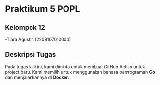 ﻿# Praktikum 5 POPL

## Kelompok 12
-Tiara Agustin (2208107010004)

## Deskripsi Tugas
Pada tugas kali ini, kami diminta untuk membuat GitHub Action untuk project baru. Kami memilih untuk menggunakan bahasa pemrograman **Go** dan menjalankannya di **Docker**.
